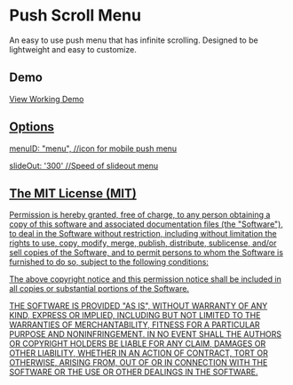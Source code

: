 Push Scroll Menu
================

An easy to use push menu that has infinite scrolling. Designed to be lightweight and easy to customize. 

<h2>Demo</h2>

<a href="http://code-baker.com/demo/pushScrollMenu/">View Working Demo</h2>

<h2>Options</h2>

<p>menuID: "menu", //icon for mobile push menu</p>
<p>slideOut: '300' //Speed of slideout menu</p>

<h2> The MIT License (MIT)</h2>

Permission is hereby granted, free of charge, to any person obtaining a copy
of this software and associated documentation files (the "Software"), to deal
in the Software without restriction, including without limitation the rights
to use, copy, modify, merge, publish, distribute, sublicense, and/or sell
copies of the Software, and to permit persons to whom the Software is
furnished to do so, subject to the following conditions:

The above copyright notice and this permission notice shall be included in
 all copies or substantial portions of the Software.

THE SOFTWARE IS PROVIDED "AS IS", WITHOUT WARRANTY OF ANY KIND, EXPRESS OR
IMPLIED, INCLUDING BUT NOT LIMITED TO THE WARRANTIES OF MERCHANTABILITY,
FITNESS FOR A PARTICULAR PURPOSE AND NONINFRINGEMENT. IN NO EVENT SHALL THE
AUTHORS OR COPYRIGHT HOLDERS BE LIABLE FOR ANY CLAIM, DAMAGES OR OTHER
LIABILITY, WHETHER IN AN ACTION OF CONTRACT, TORT OR OTHERWISE, ARISING FROM,
OUT OF OR IN CONNECTION WITH THE SOFTWARE OR THE USE OR OTHER DEALINGS IN
 THE SOFTWARE.
